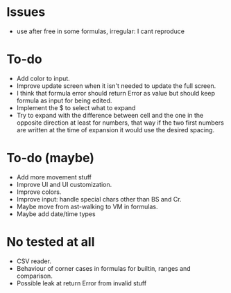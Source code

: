 # Issues
* use after free in some formulas, irregular: I cant reproduce

# To-do
* Add color to input.
* Improve update screen when it isn't needed to update the full screen.
* I think that formula error should return Error as value but should keep
  formula as input for being edited.
* Implement the $ to select what to expand
* Try to expand with the difference between cell and the one in the opposite
  direction at least for numbers, that way if the two first numbers are written
  at the time of expansion it would use the desired spacing.

# To-do (maybe)
* Add more movement stuff
* Improve UI and UI customization.
* Improve colors.
* Improve input: handle special chars other than BS and Cr.
* Maybe move from ast-walking to VM in formulas.
* Maybe add date/time types

# No tested at all
* CSV reader.
* Behaviour of corner cases in formulas for builtin, ranges and comparison.
* Possible leak at return Error from invalid stuff


